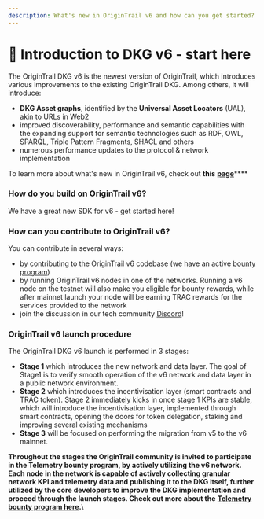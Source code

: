 ```yaml
---
description: What's new in OriginTrail v6 and how can you get started?
---
```


# 🚀 Introduction to DKG v6 - start here

The OriginTrail DKG v6 is the newest version of OriginTrail, which introduces various improvements to the existing OriginTrail DKG. Among others, it will introduce:

* **DKG Asset graphs**, identified by the **Universal Asset Locators** (UAL), akin to URLs in Web2
* improved discoverability, performance and semantic capabilities with the expanding support for semantic technologies such as RDF, OWL, SPARQL, Triple Pattern Fragments, SHACL and others&#x20;
* numerous performance updates to the protocol & network implementation

To learn more about what's new in OriginTrail v6, check out **this** [**page**](https://origintrail.io/v6)****

### How do you build on OriginTrail v6?

We have a great new SDK for v6 - get started here!

### How can you contribute to OriginTrail v6?

You can contribute in several ways:

* by contributing to the OriginTrail v6 codebase (we have an active [bounty program](v6-bounty-program.md))
* by running OriginTrail v6 nodes in one of the networks. Running a v6 node on the testnet will also make you eligible for bounty rewards, while after mainnet launch your node will be earning TRAC rewards for the services provided to the network
* join the discussion in our tech community [Discord](https://discordapp.com/invite/FCgYk2S)!

### OriginTrail v6 launch procedure

The OriginTrail DKG v6 launch is performed in 3 stages:

* **Stage 1** which introduces the new network and data layer. The goal of Stage1 is to verify smooth operation of the v6 network and data layer in a public network environment.
* **Stage 2** which introduces the incentivisation layer (smart contracts and TRAC token). Stage 2 immediately kicks in once stage 1 KPIs are stable, which will introduce the incentivisation layer, implemented through smart contracts, opening the doors for token delegation, staking and improving several existing mechanisms
* **Stage 3** will be focused on performing the migration from v5 to the v6 mainnet.

**Throughout the stages the OriginTrail community is invited to participate in the Telemetry bounty program, by actively utilizing the v6 network. Each node in the network is capable of actively collecting granular network KPI and telemetry data and publishing it to the DKG itself, further utilized by the core developers to improve the DKG implementation and proceed through the launch stages. Check out more about the** [**Telemetry bounty program here**](v6-bounty-program.md)**.**\
